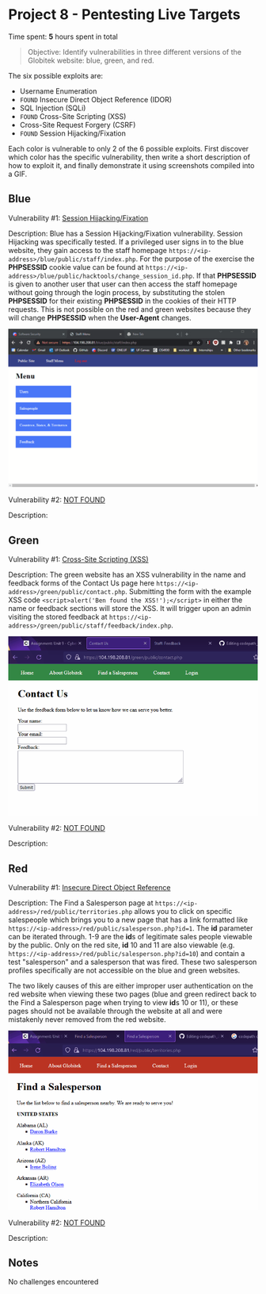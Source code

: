 # Project 8 - Pentesting Live Targets

Time spent: **5** hours spent in total

> Objective: Identify vulnerabilities in three different versions of the Globitek website: blue, green, and red.

The six possible exploits are:

* Username Enumeration
* ```FOUND``` Insecure Direct Object Reference (IDOR)
* SQL Injection (SQLi)
* ```FOUND``` Cross-Site Scripting (XSS)
* Cross-Site Request Forgery (CSRF)
* ```FOUND``` Session Hijacking/Fixation

Each color is vulnerable to only 2 of the 6 possible exploits. First discover which color has the specific vulnerability, then write a short description of how to exploit it, and finally demonstrate it using screenshots compiled into a GIF.


## Blue

Vulnerability #1: <u>Session Hijacking/Fixation</u>

Description: Blue has a Session Hijacking/Fixation vulnerability. Session Hijacking was specifically tested. If a privileged user signs in to the blue website, they gain access to the staff homepage ```https://<ip-address>/blue/public/staff/index.php```. For the purpose of the exercise the **PHPSESSID** cookie value can be found at ```https://<ip-address>/blue/public/hacktools/change_session_id.php```. If that **PHPSESSID** is given to another user that user can then access the staff homepage without going through the login process, by substituting the stolen **PHPSESSID** for their existing **PHPSESSID** in the cookies of their HTTP requests. This is not possible on the red and green websites because they will change **PHPSESSID** when the **User-Agent** changes.

<img src="unit9_bluevulnHIJACK.gif">

Vulnerability #2: <u>NOT FOUND</u>

Description:


## Green

Vulnerability #1: <u>Cross-Site Scripting (XSS)</u>

Description: The green website has an XSS vulnerability in the name and feedback forms of the Contact Us page here ```https://<ip-address>/green/public/contact.php```. Submitting the form with the example XSS code ```<script>alert('Ben found the XSS!');</script>``` in either the name or feedback sections will store the XSS. It will trigger upon an admin visiting the stored feedback at ```https://<ip-address>/green/public/staff/feedback/index.php```.

<img src="unit9_greenvulnXSS.gif">

Vulnerability #2: <u>NOT FOUND</u>

Description:


## Red

Vulnerability #1: <u>Insecure Direct Object Reference</u>

Description: The Find a Salesperson page at ```https://<ip-address>/red/public/territories.php``` allows you to click on specific salespeople which brings you to a new page that has a link formatted like ```https://<ip-address>/red/public/salesperson.php?id=1```. The **id** parameter can be iterated through. 1-9 are the **id**s of legitimate sales people viewable by the public. Only on the red site, **id** 10 and 11 are also viewable (e.g. ```https://<ip-address>/red/public/salesperson.php?id=10```) and contain a test "salesperson" and a salesperson that was fired. These two salesperson profiles specifically are not accessible on the blue and green websites.

The two likely causes of this are either improper user authentication on the red website when viewing these two pages (blue and green redirect back to the Find a Salesperson page when trying to view **id**s 10 or 11), or these pages should not be available through the website at all and were mistakenly never removed from the red website.

<img src="unit9_redvulnIDOR.gif">

Vulnerability #2: <u>NOT FOUND</u>

Description:


## Notes

No challenges encountered

